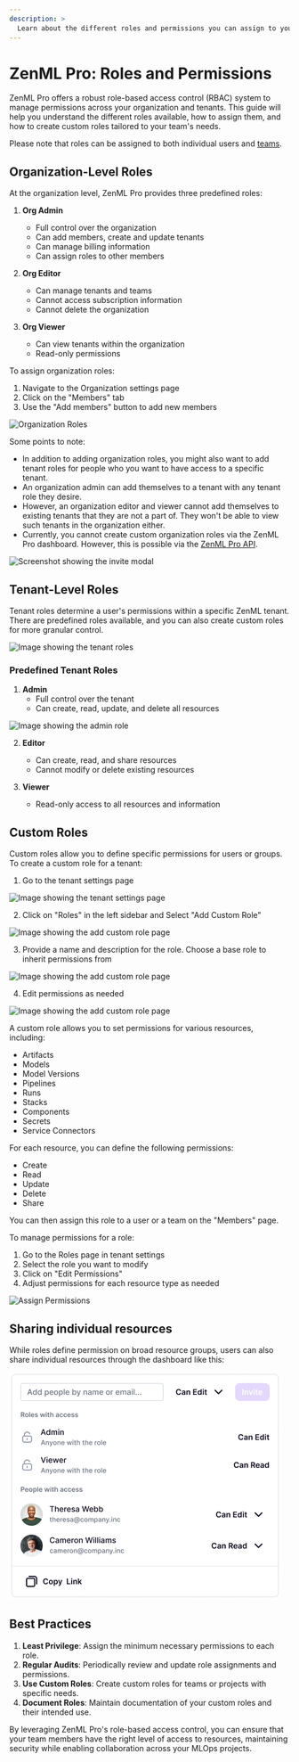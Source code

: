```yaml
---
description: >
  Learn about the different roles and permissions you can assign to your team members in ZenML Pro.
---
```


# ZenML Pro: Roles and Permissions

ZenML Pro offers a robust role-based access control (RBAC) system to manage permissions across your organization and tenants. This guide will help you understand the different roles available, how to assign them, and how to create custom roles tailored to your team's needs.

Please note that roles can be assigned to both individual users and [teams](./teams.md).

## Organization-Level Roles

At the organization level, ZenML Pro provides three predefined roles:

1. **Org Admin**
   - Full control over the organization
   - Can add members, create and update tenants
   - Can manage billing information
   - Can assign roles to other members

2. **Org Editor**
   - Can manage tenants and teams
   - Cannot access subscription information
   - Cannot delete the organization

3. **Org Viewer**
   - Can view tenants within the organization
   - Read-only permissions

To assign organization roles:

1. Navigate to the Organization settings page
2. Click on the "Members" tab
3. Use the "Add members" button to add new members

![Organization Roles](../../.gitbook/assets/org_members.png)

Some points to note:
- In addition to adding organization roles, you might also want to add tenant roles for people who you want to have access to a specific tenant.
- An organization admin can add themselves to a tenant with any tenant role they desire.
- However, an organization editor and viewer cannot add themselves to existing tenants that they are not a part of. They won't be able to view such tenants in the organization either.
- Currently, you cannot create custom organization roles via the ZenML Pro dashboard. However, this is possible via the [ZenML Pro API](https://cloudapi.zenml.io/).

![Screenshot showing the invite modal](../../.gitbook/assets/add_org_members.png)

## Tenant-Level Roles

Tenant roles determine a user's permissions within a specific ZenML tenant. There are predefined roles available, and you can also create custom roles for more granular control.

![Image showing the tenant roles](../../.gitbook/assets/role_page.png)

### Predefined Tenant Roles

1. **Admin**
   - Full control over the tenant
   - Can create, read, update, and delete all resources

![Image showing the admin role](../../.gitbook/assets/admin_role.png)

2. **Editor**
   - Can create, read, and share resources
   - Cannot modify or delete existing resources

3. **Viewer**
   - Read-only access to all resources and information

## Custom Roles

Custom roles allow you to define specific permissions for users or groups. To create a custom role
for a tenant:

1. Go to the tenant settings page

![Image showing the tenant settings page](../../.gitbook/assets/custom_role_settings_page.png)

2. Click on "Roles" in the left sidebar and Select "Add Custom Role"

![Image showing the add custom role page](../../.gitbook/assets/tenant_roles_page.png)

3. Provide a name and description for the role. Choose a base role to inherit permissions from

![Image showing the add custom role page](../../.gitbook/assets/create_role_modal.png)

4. Edit permissions as needed

![Image showing the add custom role page](../../.gitbook/assets/assign_permissions.png)
  
A custom role allows you to set permissions for various resources, including:

- Artifacts
- Models
- Model Versions
- Pipelines
- Runs
- Stacks
- Components
- Secrets
- Service Connectors

For each resource, you can define the following permissions:

- Create
- Read
- Update
- Delete
- Share

You can then assign this role to a user or a team on the "Members" page.

To manage permissions for a role:

1. Go to the Roles page in tenant settings
2. Select the role you want to modify
3. Click on "Edit Permissions"
4. Adjust permissions for each resource type as needed

![Assign Permissions](../../.gitbook/assets/assign_permissions.png)

## Sharing individual resources

While roles define permission on broad resource groups, users can also share individual resources
through the dashboard like this:

![Share dialog](../../.gitbook/assets/share_dialog.png)

## Best Practices

1. **Least Privilege**: Assign the minimum necessary permissions to each role.
2. **Regular Audits**: Periodically review and update role assignments and permissions.
3. **Use Custom Roles**: Create custom roles for teams or projects with specific needs.
4. **Document Roles**: Maintain documentation of your custom roles and their intended use.

By leveraging ZenML Pro's role-based access control, you can ensure that your team members have the right level of access to resources, maintaining security while enabling collaboration across your MLOps projects.